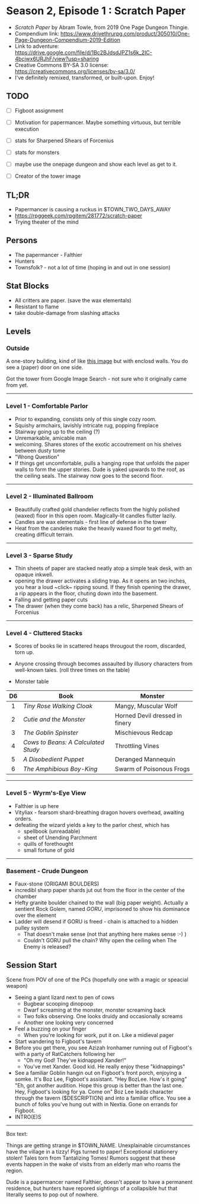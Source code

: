 # Season 2, Episode 1 : Scratch Paper

* _Scratch Paper_ by Abram Towle, from 2019 One Page Dungeon Thingie.
* Compendium link: https://www.drivethrurpg.com/product/305010/One-Page-Dungeon-Compendium-2019-Edition
* Link to adventure: https://drive.google.com/file/d/1Bc2BJdsdJPZ1s6k_2IC-4bcjwx6URJhF/view?usp=sharing
* Creative Commons BY-SA 3.0 license: https://creativecommons.org/licenses/by-sa/3.0/
* I've definitely remixed, transformed, or built-upon.  Enjoy!


## TODO

- [ ] Figboot assignment
- [ ] Motivation for papermancer.  Maybe something virtuous, but terrible execution
- [ ] stats for Sharpened Shears of Forcenius
- [ ] stats for monsters
- [ ] maybe use the onepage dungeon and show each level as get to it.
- [ ] Creator of the tower image


## TL;DR

* Papermancer is causing a ruckus in $TOWN_TWO_DAYS_AWAY
* https://rpggeek.com/rpgitem/281772/scratch-paper
* Trying theater of the mind

## Persons

* The papermancer - Falthier
* Hunters
* Townsfolk? - not a lot of time (hoping in and out in one session)


## Stat Blocks

- All critters are paper. (save the wax elementals)
- Resistant to flame
- take double-damage from slashing attacks
   

## Levels

### Outside

A one-story building, kind of like [this image](assets/tower.jpg) but
with enclosd walls.  You do see a (paper) door on one side.

Got the tower from Google Image Search - not sure who it originally came from yet.


----------
### Level 1 - Comfortable Parlor

- Prior to expanding, consists only of this single cozy room.
- Squishy armchairs, lavishly intricate rug, popping fireplace
- Stairway going up to the ceiling (?)
- Unremarkable, amicable man
- welcoming. Shares stores of the exotic accoutrement on his shelves between
  dusty tome
- "Wrong Question"
- If things get uncomfortable, pulls a hanging rope that unfolds the paper walls
  to form the upper stories.   Dude is yaked upwards to the roof, as the ceiling
  seals. The stairway now goes to the second floor.


----------
### Level 2 - Illuminated Ballroom

- Beautifully crafted gold chandelier reflects from the highly polished (waxed)
  floor in this open room.  Magically-lit candles flutter lazily.
- Candles are wax elementals - first line of defense in the tower
- Heat from the candeles make the heavily waxed floor to get melty, creating
  difficult terrain.


----------
### Level 3 - Sparse Study

- Thin sheets of paper are stacked neatly atop a simple teak desk, with an opaque
  inkwell.
- opening the drawer activates a sliding trap.  As it opens an two inches, you
  hear a loud ~click~ ripping sound. If they finish opening the drawer, a rip
  appears in the floor, chuting down into the basement.
- Falling and getting paper cuts
- The drawer (when they come back) has a relic, Sharpened Shears of Forcenius


----------
### Level 4 - Cluttered Stacks

- Scores of books lie in scattered heaps througout the room, discarded, torn up.
- Anyone crossing through becomes assaulted by illusory characters from well-known
  tales. (roll three times on the table)

- Monster table

| D6 | Book | Monster |
| :---: | ------- | ------ |
| 1 | _Tiny Rose Walking Cloak_ | Mangy, Muscular Wolf |
| 2 | _Cutie and the Monster_ | Horned Devil dressed in finery |
| 3 | _The Goblin Spinster_ | Mischievous Redcap |
| 4 | _Cows to Beans: A Calculated Study_ | Throttling Vines |
| 5 | _A Disobedient Puppet_ | Deranged Mannequin |
| 6 | _The Amphibious Boy-King_ | Swarm of Poisonous Frogs |


----------
### Level 5 - Wyrm's-Eye View

* Falthier is up here
* Vityliax - fearsom shard-breathing dragon hovers overhead, awaiting orders.
* defeating the wizard yields a key to the parlor chest, which has
    - spellbook (unreadable)
    - sheet of Unending Parchment
    - quills of forethought
    - small fortune of gold


----------
### Basement - Crude Dungeon

* Faux-stone (ORIGAMI BOULDERS)
* incredibl sharp paper shards jut out from the floor in the center of the chamber
* Hefty granite boulder chained to the wall (big paper weight). Actually a sentient
  Rock Golem, named _GORU_, imprisoned to show his dominance over the element
* Ladder will desend if GORU is freed - chain is attached to a hidden pulley system
    - That doesn't make sense (not that anything here makes sense :-) )
    - Couldn't GORU pull the chain? Why open the ceiling when The Enemy is released?




## Session Start

Scene from POV of one of the PCs (hopefully one with a magic or speacial weapon)

* Seeing a giant lizard next to pen of cows
    - Bugbear scooping dinopoop
    - Dwarf screaming at the monster, monster screaming back
    - Two folks observing. One looks druidy and occasionally screams
    - Another one looking very concerned
* Feel a buzzing on your finger
    - When you're looking for work, put it on.  Like a midieval pager
* Start wandering to Figboot's tavern
* Before you get there, you see Azizah Ironhamer running out of Figboot's with
  a party of RatCatchers following her
    - "Oh my God! They've kidnapped Xander!" 
    - You've met Xander.  Good kid.  He really enjoy these "kidnappings"
* See a familiar Goblin hangin out on Figboot's front porch, enjoying a somke.
  It's Boz Lee, Figboot's assistant.
  "Hey BozLee.  How's it going"
  "Eh, got another audition. Hope this group is better than the last one.  Hey,
   Figboot's looking for ya.  Come on"  Boz Lee leads character through the 
   tavern ($DESCRIPTION) and into a familiar office. You see a bunch of folks
   you've hung out with in Nextia.  Gone on errands for Figboot.
* INTRO(E)S

------

Box text:

Things are getting strange in $TOWN_NAME.  Unexplainable circumstances have
the village in a tizzy!  Pigs turned to paper!  Exceptional stationery stolen!
Tales torn from Tantalizing Tomes!  Rumors suggest that these events happen in the
wake of visits from an elderly man who roams the region.

Dude is a papermancer named Falthier, doesn't appear to have a
permanent residence, but hunters have repored sightings of a
collapsible hut that literally seems to pop out of nowhere.

